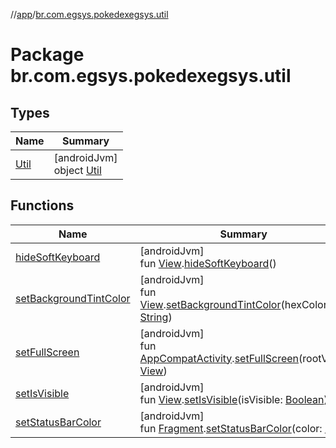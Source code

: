 //[app](../../index.md)/[br.com.egsys.pokedexegsys.util](index.md)

# Package br.com.egsys.pokedexegsys.util

## Types

| Name | Summary |
|---|---|
| [Util](-util/index.md) | [androidJvm]<br>object [Util](-util/index.md) |

## Functions

| Name | Summary |
|---|---|
| [hideSoftKeyboard](hide-soft-keyboard.md) | [androidJvm]<br>fun [View](https://developer.android.com/reference/kotlin/android/view/View.html).[hideSoftKeyboard](hide-soft-keyboard.md)() |
| [setBackgroundTintColor](set-background-tint-color.md) | [androidJvm]<br>fun [View](https://developer.android.com/reference/kotlin/android/view/View.html).[setBackgroundTintColor](set-background-tint-color.md)(hexColor: [String](https://kotlinlang.org/api/latest/jvm/stdlib/kotlin/-string/index.html)) |
| [setFullScreen](set-full-screen.md) | [androidJvm]<br>fun [AppCompatActivity](https://developer.android.com/reference/kotlin/androidx/appcompat/app/AppCompatActivity.html).[setFullScreen](set-full-screen.md)(rootView: [View](https://developer.android.com/reference/kotlin/android/view/View.html)) |
| [setIsVisible](set-is-visible.md) | [androidJvm]<br>fun [View](https://developer.android.com/reference/kotlin/android/view/View.html).[setIsVisible](set-is-visible.md)(isVisible: [Boolean](https://kotlinlang.org/api/latest/jvm/stdlib/kotlin/-boolean/index.html)) |
| [setStatusBarColor](set-status-bar-color.md) | [androidJvm]<br>fun [Fragment](https://developer.android.com/reference/kotlin/androidx/fragment/app/Fragment.html).[setStatusBarColor](set-status-bar-color.md)(color: [Int](https://kotlinlang.org/api/latest/jvm/stdlib/kotlin/-int/index.html)) |

